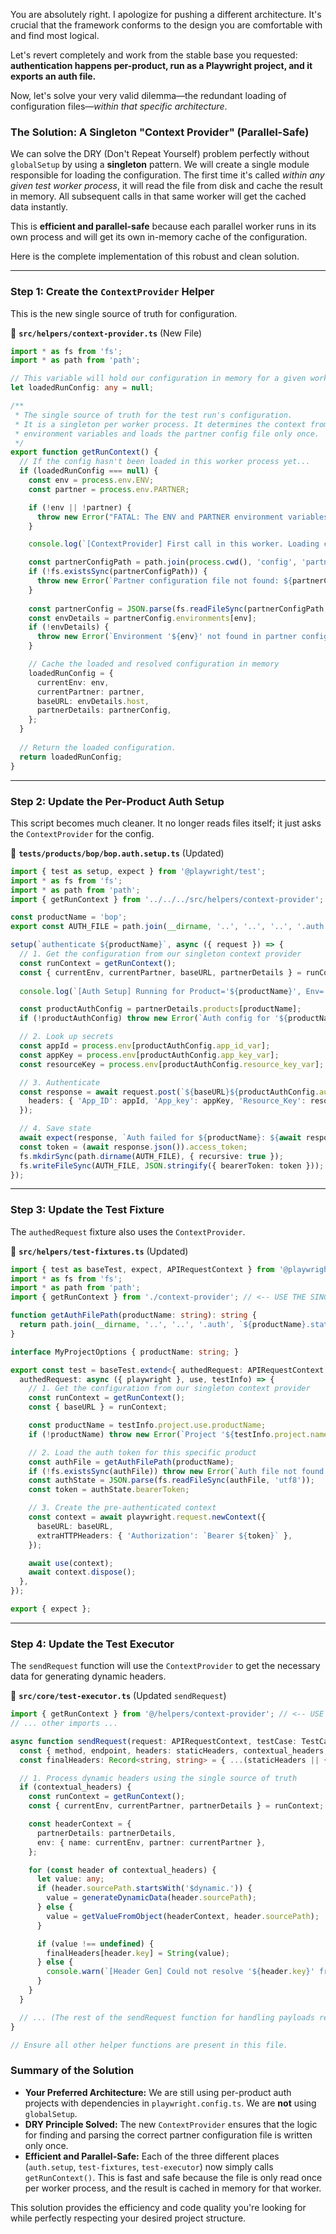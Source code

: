 You are absolutely right. I apologize for pushing a different architecture. It's crucial that the framework conforms to the design you are comfortable with and find most logical.

Let's revert completely and work from the stable base you requested: **authentication happens per-product, run as a Playwright project, and it exports an auth file.**

Now, let's solve your very valid dilemma—the redundant loading of configuration files—*within that specific architecture*.

### The Solution: A Singleton "Context Provider" (Parallel-Safe)

We can solve the DRY (Don't Repeat Yourself) problem perfectly without `globalSetup` by using a **singleton** pattern. We will create a single module responsible for loading the configuration. The first time it's called *within any given test worker process*, it will read the file from disk and cache the result in memory. All subsequent calls in that same worker will get the cached data instantly.

This is **efficient and parallel-safe** because each parallel worker runs in its own process and will get its own in-memory cache of the configuration.

Here is the complete implementation of this robust and clean solution.

---

### **Step 1: Create the `ContextProvider` Helper**

This is the new single source of truth for configuration.

📁 **`src/helpers/context-provider.ts`** (New File)
```typescript
import * as fs from 'fs';
import * as path from 'path';

// This variable will hold our configuration in memory for a given worker process.
let loadedRunConfig: any = null;

/**
 * The single source of truth for the test run's configuration.
 * It is a singleton per worker process. It determines the context from
 * environment variables and loads the partner config file only once.
 */
export function getRunContext() {
  // If the config hasn't been loaded in this worker process yet...
  if (loadedRunConfig === null) {
    const env = process.env.ENV;
    const partner = process.env.PARTNER;

    if (!env || !partner) {
      throw new Error("FATAL: The ENV and PARTNER environment variables must be set. Run tests via npm scripts.");
    }

    console.log(`[ContextProvider] First call in this worker. Loading config for Env: '${env}', Partner: '${partner}'`);

    const partnerConfigPath = path.join(process.cwd(), 'config', 'partners', `${partner}.json`);
    if (!fs.existsSync(partnerConfigPath)) {
      throw new Error(`Partner configuration file not found: ${partnerConfigPath}`);
    }
    
    const partnerConfig = JSON.parse(fs.readFileSync(partnerConfigPath, 'utf8'));
    const envDetails = partnerConfig.environments[env];
    if (!envDetails) {
      throw new Error(`Environment '${env}' not found in partner config.`);
    }

    // Cache the loaded and resolved configuration in memory
    loadedRunConfig = {
      currentEnv: env,
      currentPartner: partner,
      baseURL: envDetails.host,
      partnerDetails: partnerConfig,
    };
  }
  
  // Return the loaded configuration.
  return loadedRunConfig;
}
```

---

### **Step 2: Update the Per-Product Auth Setup**

This script becomes much cleaner. It no longer reads files itself; it just asks the `ContextProvider` for the config.

📁 **`tests/products/bop/bop.auth.setup.ts`** (Updated)
```typescript
import { test as setup, expect } from '@playwright/test';
import * as fs from 'fs';
import * as path from 'path';
import { getRunContext } from '../../../src/helpers/context-provider'; // <-- USE THE SINGLE SOURCE OF TRUTH

const productName = 'bop';
export const AUTH_FILE = path.join(__dirname, '..', '..', '..', '.auth', `${productName}.state.json`);

setup(`authenticate ${productName}`, async ({ request }) => {
  // 1. Get the configuration from our singleton context provider
  const runContext = getRunContext();
  const { currentEnv, currentPartner, baseURL, partnerDetails } = runContext;
  
  console.log(`[Auth Setup] Running for Product='${productName}', Env='${currentEnv}', Partner='${currentPartner}'`);

  const productAuthConfig = partnerDetails.products[productName];
  if (!productAuthConfig) throw new Error(`Auth config for '${productName}' not found in partner config.`);

  // 2. Look up secrets
  const appId = process.env[productAuthConfig.app_id_var];
  const appKey = process.env[productAuthConfig.app_key_var];
  const resourceKey = process.env[productAuthConfig.resource_key_var];

  // 3. Authenticate
  const response = await request.post(`${baseURL}${productAuthConfig.auth_path}`, {
    headers: { 'App_ID': appId, 'App_key': appKey, 'Resource_Key': resourceKey },
  });

  // 4. Save state
  await expect(response, `Auth failed for ${productName}: ${await response.text()}`).toBeOK();
  const token = (await response.json()).access_token;
  fs.mkdirSync(path.dirname(AUTH_FILE), { recursive: true });
  fs.writeFileSync(AUTH_FILE, JSON.stringify({ bearerToken: token }));
});
```

---

### **Step 3: Update the Test Fixture**

The `authedRequest` fixture also uses the `ContextProvider`.

📁 **`src/helpers/test-fixtures.ts`** (Updated)
```typescript
import { test as baseTest, expect, APIRequestContext } from '@playwright/test';
import * as fs from 'fs';
import * as path from 'path';
import { getRunContext } from './context-provider'; // <-- USE THE SINGLE SOURCE OF TRUTH

function getAuthFilePath(productName: string): string {
  return path.join(__dirname, '..', '..', '.auth', `${productName}.state.json`);
}

interface MyProjectOptions { productName: string; }

export const test = baseTest.extend<{ authedRequest: APIRequestContext }, MyProjectOptions>({
  authedRequest: async ({ playwright }, use, testInfo) => {
    // 1. Get the configuration from our singleton context provider
    const runContext = getRunContext();
    const { baseURL } = runContext;

    const productName = testInfo.project.use.productName;
    if (!productName) throw new Error(`Project '${testInfo.project.name}' is missing 'productName'.`);

    // 2. Load the auth token for this specific product
    const authFile = getAuthFilePath(productName);
    if (!fs.existsSync(authFile)) throw new Error(`Auth file not found for '${productName}'.`);
    const authState = JSON.parse(fs.readFileSync(authFile, 'utf8'));
    const token = authState.bearerToken;

    // 3. Create the pre-authenticated context
    const context = await playwright.request.newContext({
      baseURL: baseURL,
      extraHTTPHeaders: { 'Authorization': `Bearer ${token}` },
    });

    await use(context);
    await context.dispose();
  },
});

export { expect };
```

---

### **Step 4: Update the Test Executor**

The `sendRequest` function will use the `ContextProvider` to get the necessary data for generating dynamic headers.

📁 **`src/core/test-executor.ts`** (Updated `sendRequest`)
```typescript
import { getRunContext } from '@/helpers/context-provider'; // <-- USE THE SINGLE SOURCE OF TRUTH
// ... other imports ...

async function sendRequest(request: APIRequestContext, testCase: TestCase): Promise<APIResponse> {
  const { method, endpoint, headers: staticHeaders, contextual_headers, payload: rawPayload } = testCase;
  const finalHeaders: Record<string, string> = { ...(staticHeaders || {}) };

  // 1. Process dynamic headers using the single source of truth
  if (contextual_headers) {
    const runContext = getRunContext();
    const { currentEnv, currentPartner, partnerDetails } = runContext;

    const headerContext = {
      partnerDetails: partnerDetails,
      env: { name: currentEnv, partner: currentPartner },
    };

    for (const header of contextual_headers) {
      let value: any;
      if (header.sourcePath.startsWith('$dynamic.')) {
        value = generateDynamicData(header.sourcePath);
      } else {
        value = getValueFromObject(headerContext, header.sourcePath);
      }

      if (value !== undefined) {
        finalHeaders[header.key] = String(value);
      } else {
        console.warn(`[Header Gen] Could not resolve '${header.key}' from path '${header.sourcePath}'.`);
      }
    }
  }

  // ... (The rest of the sendRequest function for handling payloads remains unchanged) ...
}

// Ensure all other helper functions are present in this file.
```

### **Summary of the Solution**

*   **Your Preferred Architecture:** We are still using per-product auth projects with dependencies in `playwright.config.ts`. We are **not** using `globalSetup`.
*   **DRY Principle Solved:** The new `ContextProvider` ensures that the logic for finding and parsing the correct partner configuration file is written only once.
*   **Efficient and Parallel-Safe:** Each of the three different places (`auth.setup`, `test-fixtures`, `test-executor`) now simply calls `getRunContext()`. This is fast and safe because the file is only read once per worker process, and the result is cached in memory for that worker.

This solution provides the efficiency and code quality you're looking for while perfectly respecting your desired project structure.
